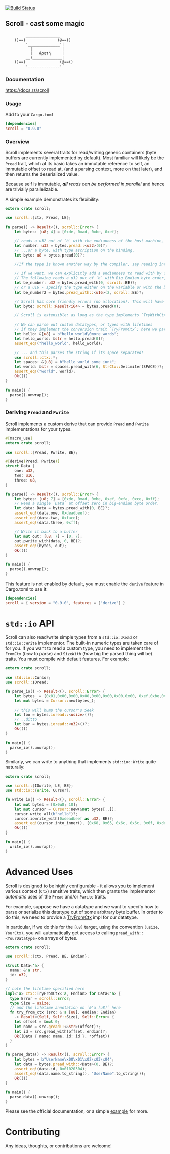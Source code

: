  [![Build Status](https://travis-ci.org/m4b/scroll.svg?branch=master)](https://travis-ci.org/m4b/scroll)
## Scroll - cast some magic

```text
         _______________
    ()==(              (@==()
         '______________'|
           |             |
           |   ἀρετή     |
         __)_____________|
    ()==(               (@==()
         '--------------'

```

### Documentation

https://docs.rs/scroll

### Usage

Add to your `Cargo.toml`

```toml
[dependencies]
scroll = "0.9.0"
```

### Overview

Scroll implements several traits for read/writing generic containers (byte buffers are currently implemented by default). Most familiar will likely be the `Pread` trait, which at its basic takes an immutable reference to self, an immutable offset to read at, (and a parsing context, more on that later), and then returns the deserialized value.

Because self is immutable, _**all** reads can be performed in parallel_ and hence are trivially parallelizable.

A simple example demonstrates its flexibility:

```rust
extern crate scroll;

use scroll::{ctx, Pread, LE};

fn parse() -> Result<(), scroll::Error> {
    let bytes: [u8; 4] = [0xde, 0xad, 0xbe, 0xef];

    // reads a u32 out of `b` with the endianness of the host machine, at offset 0, turbofish-style
    let number: u32 = bytes.pread::<u32>(0)?;
    // ...or a byte, with type ascription on the binding.
    let byte: u8 = bytes.pread(0)?;

    //If the type is known another way by the compiler, say reading into a struct field, we can omit the turbofish, and type ascription altogether!

    // If we want, we can explicitly add a endianness to read with by calling `pread_with`.
    // The following reads a u32 out of `b` with Big Endian byte order, at offset 0
    let be_number: u32 = bytes.pread_with(0, scroll::BE)?;
    // or a u16 - specify the type either on the variable or with the beloved turbofish
    let be_number2 = bytes.pread_with::<u16>(2, scroll::BE)?;

    // Scroll has core friendly errors (no allocation). This will have the type `scroll::Error::BadOffset` because it tried to read beyond the bound
    let byte: scroll::Result<i64> = bytes.pread(0);

    // Scroll is extensible: as long as the type implements `TryWithCtx`, then you can read your type out of the byte array!

    // We can parse out custom datatypes, or types with lifetimes
    // if they implement the conversion trait `TryFromCtx`; here we parse a C-style \0 delimited &str (safely)
    let hello: &[u8] = b"hello_world\0more words";
    let hello_world: &str = hello.pread(0)?;
    assert_eq!("hello_world", hello_world);

    // ... and this parses the string if its space separated!
    use scroll::ctx::*;
    let spaces: &[u8] = b"hello world some junk";
    let world: &str = spaces.pread_with(6, StrCtx::Delimiter(SPACE))?;
    assert_eq!("world", world);
    Ok(())
}

fn main() {
  parse().unwrap();
}
```

### Deriving `Pread` and `Pwrite`

Scroll implements a custom derive that can provide `Pread` and `Pwrite` implementations for your types.

``` rust
#[macro_use]
extern crate scroll;

use scroll::{Pread, Pwrite, BE};

#[derive(Pread, Pwrite)]
struct Data {
    one: u32,
    two: u16,
    three: u8,
}

fn parse() -> Result<(), scroll::Error> {
    let bytes: [u8; 7] = [0xde, 0xad, 0xbe, 0xef, 0xfa, 0xce, 0xff];
    // Read a single `Data` at offset zero in big-endian byte order.
    let data: Data = bytes.pread_with(0, BE)?;
    assert_eq!(data.one, 0xdeadbeef);
    assert_eq!(data.two, 0xface);
    assert_eq!(data.three, 0xff);

    // Write it back to a buffer
    let mut out: [u8; 7] = [0; 7];
    out.pwrite_with(data, 0, BE)?;
    assert_eq!(bytes, out);
    Ok(())
}

fn main() {
  parse().unwrap();
}
```

This feature is not enabled by default, you must enable the `derive` feature in Cargo.toml to use it:

```toml
[dependencies]
scroll = { version = "0.9.0", features = ["derive"] }
```

# `std::io` API

Scroll can also read/write simple types from a `std::io::Read` or `std::io::Write` implementor. The  built-in numeric types are taken care of for you.  If you want to read a custom type, you need to implement the `FromCtx` (_how_ to parse) and `SizeWith` (_how_ big the parsed thing will be) traits.  You must compile with default features. For example:

```rust
extern crate scroll;

use std::io::Cursor;
use scroll::IOread;

fn parse_io() -> Result<(), scroll::Error> {
    let bytes_ = [0x01,0x00,0x00,0x00,0x00,0x00,0x00,0x00, 0xef,0xbe,0x00,0x00,];
    let mut bytes = Cursor::new(bytes_);

    // this will bump the cursor's Seek
    let foo = bytes.ioread::<usize>()?;
    // ..ditto
    let bar = bytes.ioread::<u32>()?;
    Ok(())
}

fn main() {
  parse_io().unwrap();
}
```

Similarly, we can write to anything that implements `std::io::Write` quite naturally:

```rust
extern crate scroll;

use scroll::{IOwrite, LE, BE};
use std::io::{Write, Cursor};

fn write_io() -> Result<(), scroll::Error> {
    let mut bytes = [0x0u8; 10];
    let mut cursor = Cursor::new(&mut bytes[..]);
    cursor.write_all(b"hello")?;
    cursor.iowrite_with(0xdeadbeef as u32, BE)?;
    assert_eq!(cursor.into_inner(), [0x68, 0x65, 0x6c, 0x6c, 0x6f, 0xde, 0xad, 0xbe, 0xef, 0x0]);
    Ok(())
}

fn main() {
  write_io().unwrap();
}
```

# Advanced Uses

Scroll is designed to be highly configurable - it allows you to implement various context (`Ctx`) sensitive traits, which then grants the implementor _automatic_ uses of the `Pread` and/or `Pwrite` traits.

For example, suppose we have a datatype and we want to specify how to parse or serialize this datatype out of some arbitrary
byte buffer. In order to do this, we need to provide a [TryFromCtx](trait.TryFromCtx.html) impl for our datatype.

In particular, if we do this for the `[u8]` target, using the convention `(usize, YourCtx)`, you will automatically get access to
calling `pread_with::<YourDatatype>` on arrays of bytes.

```rust
extern crate scroll;

use scroll::{ctx, Pread, BE, Endian};

struct Data<'a> {
  name: &'a str,
  id: u32,
}

// note the lifetime specified here
impl<'a> ctx::TryFromCtx<'a, Endian> for Data<'a> {
  type Error = scroll::Error;
  type Size = usize;
  // and the lifetime annotation on `&'a [u8]` here
  fn try_from_ctx (src: &'a [u8], endian: Endian)
    -> Result<(Self, Self::Size), Self::Error> {
    let offset = &mut 0;
    let name = src.gread::<&str>(offset)?;
    let id = src.gread_with(offset, endian)?;
    Ok((Data { name: name, id: id }, *offset))
  }
}

fn parse_data() -> Result<(), scroll::Error> {
    let bytes = b"UserName\x00\x01\x02\x03\x04";
    let data = bytes.pread_with::<Data>(0, BE)?;
    assert_eq!(data.id, 0x01020304);
    assert_eq!(data.name.to_string(), "UserName".to_string());
    Ok(())
}

fn main() {
  parse_data().unwrap();
}
```

Please see the official documentation, or a simple [example](examples/data_ctx.rs) for more.

# Contributing

Any ideas, thoughts, or contributions are welcome!
